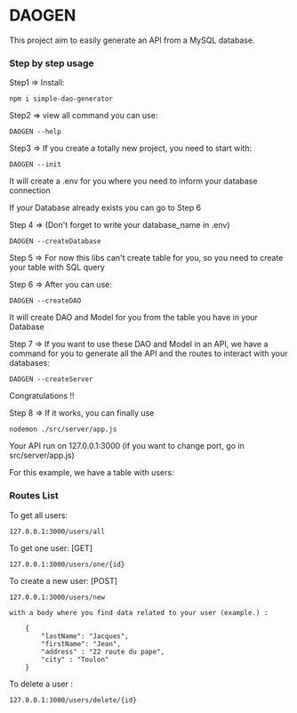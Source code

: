 <h1>DAOGEN</h1>

This project aim to easily generate an API from a MySQL database.

<h3>Step by step usage</h3>

Step1 => Install:

    npm i simple-dao-generator
    
    
Step2 => view all command you can use:
    
    DAOGEN --help
    
Step3 => If you create a totally new project, you need to start with:

    DAOGEN --init
    
It will create a .env for you where you need to inform your database connection

If your Database already exists you can go to Step 6

Step 4 => (Don't forget to write your database_name in .env)

	DAOGEN --createDatabase

Step 5 => For now this libs can't create table for you, so you need to create your table with SQL query
	

Step 6 => After you can use:
  
  	DAOGEN --createDAO
	
It will create DAO and Model for you from the table you have in your Database

Step 7 => If you want to use these DAO and Model in an API, we have a command for you to generate all the API and the routes to interact with your databases:

	DAOGEN --createServer
    
Congratulations !! 

Step 8 => If it works, you can finally use 

	nodemon ./src/server/app.js
	
Your API run on 127.0.0.1:3000 (if you want to change port, go in src/server/app.js)

For this example, we have a table with users:

<h3>Routes List </h3>

To get all users:

	127.0.0.1:3000/users/all
	
To get one user: [GET]
	
	127.0.0.1:3000/users/one/{id}
	
To create a new user: [POST]

	127.0.0.1:3000/users/new
	
	with a body where you find data related to your user (example.) :
	
		{
    		"lastName": "Jacques",
    		"firstName": "Jean",
    		"address" : "22 route du pape",
    		"city" : "Toulon"
		}

To delete a user :

	127.0.0.1:3000/users/delete/{id}
	
	
